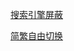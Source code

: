 [搜索引擎屏蔽](/%E5%85%B6%E4%BB%96/Tampermonkey/%E6%90%9C%E7%B4%A2%E5%BC%95%E6%93%8E%E5%B1%8F%E8%94%BD.md)

[简繁自由切换](/%E5%85%B6%E4%BB%96/Tampermonkey/%E7%AE%80%E7%B9%81%E8%87%AA%E7%94%B1%E5%88%87%E6%8D%A2.md)

